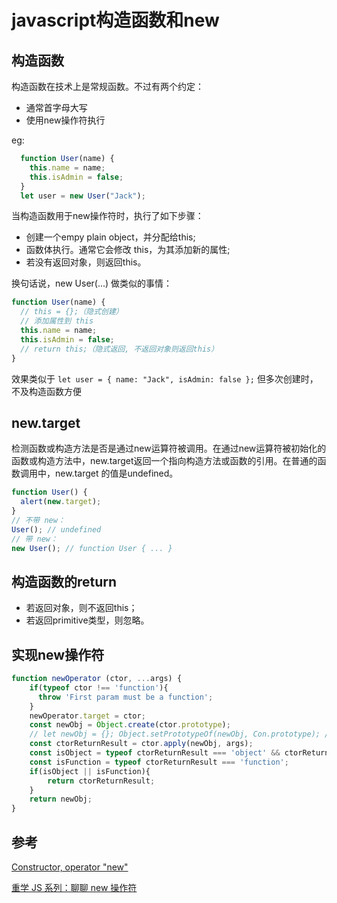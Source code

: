 # javascript构造函数和new

## 构造函数

构造函数在技术上是常规函数。不过有两个约定：

* 通常首字母大写
* 使用new操作符执行

eg: 

```javascript
  function User(name) {
    this.name = name;
    this.isAdmin = false;
  }
  let user = new User("Jack");
```
当构造函数用于new操作符时，执行了如下步骤：

* 创建一个empy plain object，并分配给this;
* 函数体执行。通常它会修改 this，为其添加新的属性;
* 若没有返回对象，则返回this。

换句话说，new User(...) 做类似的事情：

```javascript
function User(name) {
  // this = {};（隐式创建）
  // 添加属性到 this
  this.name = name;
  this.isAdmin = false;
  // return this;（隐式返回, 不返回对象则返回this）
}
```
效果类似于 ```let user = { name: "Jack", isAdmin: false };```
但多次创建时，不及构造函数方便

## new.target

检测函数或构造方法是否是通过new运算符被调用。在通过new运算符被初始化的函数或构造方法中，new.target返回一个指向构造方法或函数的引用。在普通的函数调用中，new.target 的值是undefined。

```javascript
function User() {
  alert(new.target);
}
// 不带 new：
User(); // undefined
// 带 new：
new User(); // function User { ... }
```

## 构造函数的return

* 若返回对象，则不返回this；
* 若返回primitive类型，则忽略。

## 实现new操作符 

```javascript
function newOperator (ctor, ...args) {
    if(typeof ctor !== 'function'){
      throw 'First param must be a function';
    }
    newOperator.target = ctor;
    const newObj = Object.create(ctor.prototype);
    // let newObj = {}; Object.setPrototypeOf(newObj, Con.prototype); // 也可以这样做
    const ctorReturnResult = ctor.apply(newObj, args);
    const isObject = typeof ctorReturnResult === 'object' && ctorReturnResult !== null;
    const isFunction = typeof ctorReturnResult === 'function';
    if(isObject || isFunction){
        return ctorReturnResult;
    }
    return newObj;
}
```

## 参考

[Constructor, operator "new"](https://javascript.info/constructor-new)

[重学 JS 系列：聊聊 new 操作符](https://juejin.im/post/5c7b963ae51d453eb173896e)
